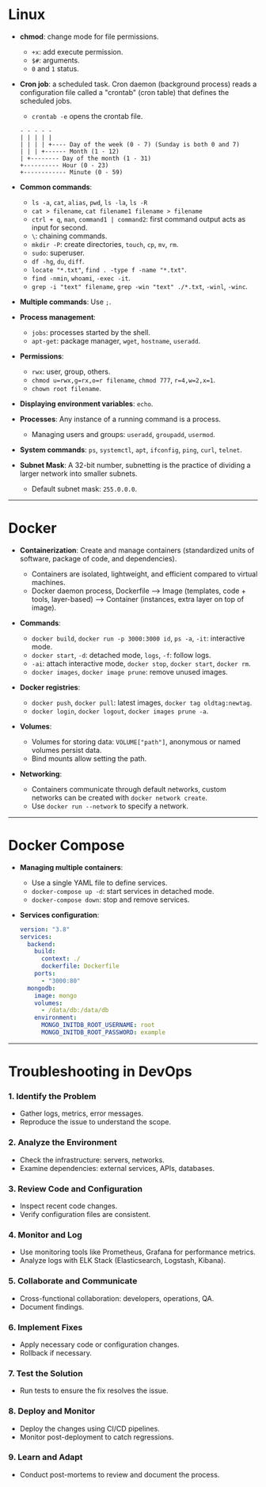 # Linux

- **chmod**: change mode for file permissions.
  - `+x`: add execute permission.
  - `$#`: arguments.
  - `0` and `1` status.
- **Cron job**: a scheduled task. Cron daemon (background process) reads a configuration file called a "crontab" (cron table) that defines the scheduled jobs.

  - `crontab -e` opens the crontab file.

  ```
  - - - - -
  | | | | |
  | | | | +---- Day of the week (0 - 7) (Sunday is both 0 and 7)
  | | | +------ Month (1 - 12)
  | +-------- Day of the month (1 - 31)
  +---------- Hour (0 - 23)
  +------------ Minute (0 - 59)
  ```

- **Common commands**:

  - `ls -a`, `cat`, `alias`, `pwd`, `ls -la`, `ls -R`
  - `cat > filename`, `cat filename1 filename > filename`
  - `ctrl + q`, `man`, `command1 | command2`: first command output acts as input for second.
  - `\`: chaining commands.
  - `mkdir -P`: create directories, `touch`, `cp`, `mv`, `rm`.
  - `sudo`: superuser.
  - `df -hg`, `du`, `diff`.
  - `locate "*.txt"`, `find . -type f -name "*.txt"`.
  - `find -nmin`, `whoami`, `-exec -it`.
  - `grep -i "text" filename`, `grep -win "text" ./*.txt`, `-winl`, `-winc`.

- **Multiple commands**: Use `;`.
- **Process management**:

  - `jobs`: processes started by the shell.
  - `apt-get`: package manager, `wget`, `hostname`, `useradd`.

- **Permissions**:

  - `rwx`: user, group, others.
  - `chmod u=rwx,g=rx,o=r filename`, `chmod 777`, `r=4,w=2,x=1`.
  - `chown root filename`.

- **Displaying environment variables**: `echo`.
- **Processes**: Any instance of a running command is a process.

  - Managing users and groups: `useradd`, `groupadd`, `usermod`.

- **System commands**: `ps`, `systemctl`, `apt`, `ifconfig`, `ping`, `curl`, `telnet`.

- **Subnet Mask**: A 32-bit number, subnetting is the practice of dividing a larger network into smaller subnets.
  - Default subnet mask: `255.0.0.0`.

---

# Docker

- **Containerization**: Create and manage containers (standardized units of software, package of code, and dependencies).

  - Containers are isolated, lightweight, and efficient compared to virtual machines.
  - Docker daemon process, Dockerfile --> Image (templates, code + tools, layer-based) --> Container (instances, extra layer on top of image).

- **Commands**:

  - `docker build`, `docker run -p 3000:3000 id`, `ps -a`, `-it`: interactive mode.
  - `docker start`, `-d`: detached mode, `logs`, `-f`: follow logs.
  - `-ai`: attach interactive mode, `docker stop`, `docker start`, `docker rm`.
  - `docker images`, `docker image prune`: remove unused images.

- **Docker registries**:

  - `docker push`, `docker pull`: latest images, `docker tag oldtag:newtag`.
  - `docker login`, `docker logout`, `docker images prune -a`.

- **Volumes**:

  - Volumes for storing data: `VOLUME["path"]`, anonymous or named volumes persist data.
  - Bind mounts allow setting the path.

- **Networking**:
  - Containers communicate through default networks, custom networks can be created with `docker network create`.
  - Use `docker run --network` to specify a network.

---

# Docker Compose

- **Managing multiple containers**:

  - Use a single YAML file to define services.
  - `docker-compose up -d`: start services in detached mode.
  - `docker-compose down`: stop and remove services.

- **Services configuration**:
  ```yaml
  version: "3.8"
  services:
    backend:
      build:
        context: ./
        dockerfile: Dockerfile
      ports:
        - "3000:80"
    mongodb:
      image: mongo
      volumes:
        - /data/db:/data/db
      environment:
        MONGO_INITDB_ROOT_USERNAME: root
        MONGO_INITDB_ROOT_PASSWORD: example
  ```

---

# Troubleshooting in DevOps

### 1. **Identify the Problem**

- Gather logs, metrics, error messages.
- Reproduce the issue to understand the scope.

### 2. **Analyze the Environment**

- Check the infrastructure: servers, networks.
- Examine dependencies: external services, APIs, databases.

### 3. **Review Code and Configuration**

- Inspect recent code changes.
- Verify configuration files are consistent.

### 4. **Monitor and Log**

- Use monitoring tools like Prometheus, Grafana for performance metrics.
- Analyze logs with ELK Stack (Elasticsearch, Logstash, Kibana).

### 5. **Collaborate and Communicate**

- Cross-functional collaboration: developers, operations, QA.
- Document findings.

### 6. **Implement Fixes**

- Apply necessary code or configuration changes.
- Rollback if necessary.

### 7. **Test the Solution**

- Run tests to ensure the fix resolves the issue.

### 8. **Deploy and Monitor**

- Deploy the changes using CI/CD pipelines.
- Monitor post-deployment to catch regressions.

### 9. **Learn and Adapt**

- Conduct post-mortems to review and document the process.
